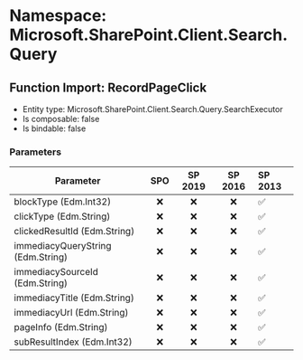 # Namespace: Microsoft.SharePoint.Client.Search.Query

## Function Import: RecordPageClick

- Entity type: Microsoft.SharePoint.Client.Search.Query.SearchExecutor
- Is composable: false
- Is bindable: false

### Parameters

Parameter | SPO | SP 2019 | SP 2016 | SP 2013
----------|:---:|:-------:|:-------:|:-------
blockType (Edm.Int32) | ❌ | ❌ | ❌ | ✅
clickType (Edm.String) | ❌ | ❌ | ❌ | ✅
clickedResultId (Edm.String) | ❌ | ❌ | ❌ | ✅
immediacyQueryString (Edm.String) | ❌ | ❌ | ❌ | ✅
immediacySourceId (Edm.String) | ❌ | ❌ | ❌ | ✅
immediacyTitle (Edm.String) | ❌ | ❌ | ❌ | ✅
immediacyUrl (Edm.String) | ❌ | ❌ | ❌ | ✅
pageInfo (Edm.String) | ❌ | ❌ | ❌ | ✅
subResultIndex (Edm.Int32) | ❌ | ❌ | ❌ | ✅
